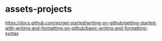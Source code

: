 # assets-projects

https://docs.github.com/es/get-started/writing-on-github/getting-started-with-writing-and-formatting-on-github/basic-writing-and-formatting-syntax